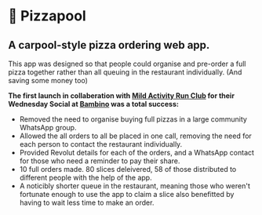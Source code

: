 # 🍕 Pizzapool 
## A carpool-style pizza ordering web app.

This app was designed so that people could organise and pre-order a full pizza together rather than all queuing in the restaurant individually. (And saving some money too)

**The first launch in collaberation with [Mild Activity Run Club](https://www.instagram.com/mildactivity) for their Wednesday Social at [Bambino](https://www.instagram.com/bambino_dublin) was a total success:**
 - Removed the need to organise buying full pizzas in a large community WhatsApp group.
 - Allowed the all orders to all be placed in one call, removing the need for each person to contact the restaurant individually.
 - Provided Revolut details for each of the orders, and a WhatsApp contact for those who need a reminder to pay their share.
 - 10 full orders made. 80 slices deleivered, 58 of those distributed to different people with the help of the app.
 - A noticibly shorter queue in the restaurant, meaning those who weren't fortunate enough to use the app to claim a slice also benefitted by having to wait less time to make an order.
